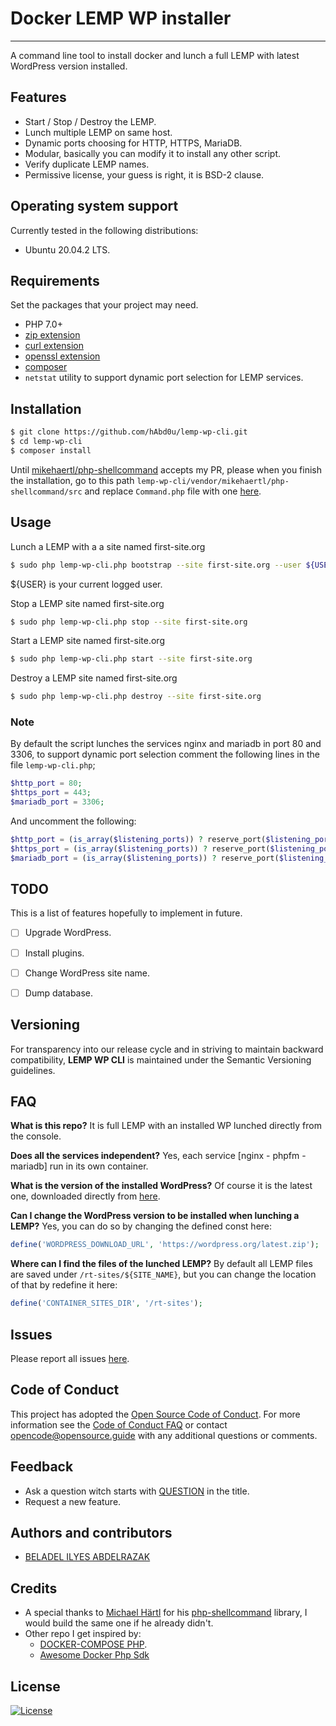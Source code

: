 # Docker LEMP WP installer
------------

A command line tool to install docker and lunch a full LEMP with latest WordPress version installed.


## Features

- Start / Stop / Destroy the LEMP.
- Lunch multiple LEMP on same host.
- Dynamic ports choosing for HTTP, HTTPS, MariaDB.
- Modular, basically you can modify it to install any other script.
- Verify duplicate LEMP names.
- Permissive license, your guess is right, it is BSD-2 clause.

## Operating system support

Currently tested in the following distributions:
- Ubuntu 20.04.2 LTS.

## Requirements

Set the packages that your project may need.
 
- PHP 7.0+
- [zip extension](https://www.php.net/manual/en/zip.installation.php)
- [curl extension](https://www.php.net/manual/en/curl.installation.php)
- [openssl extension](https://www.php.net/manual/en/openssl.installation.php)
- [composer](https://getcomposer.org/download/)
- `netstat` utility to support dynamic port selection for LEMP services.

## Installation		
```bash
$ git clone https://github.com/hAbd0u/lemp-wp-cli.git
$ cd lemp-wp-cli
$ composer install
```
Until [mikehaertl/php-shellcommand](https://github.com/mikehaertl/php-shellcommand) accepts my PR, please when you finish the installation, go to this path `lemp-wp-cli/vendor/mikehaertl/php-shellcommand/src` and replace `Command.php` file with one [here](https://github.com/hAbd0u/php-shellcommand/blob/master/src/Command.php).

## Usage
Lunch a LEMP with a a site named first-site.org
```bash
$ sudo php lemp-wp-cli.php bootstrap --site first-site.org --user ${USER}
```
${USER} is your current logged user.

Stop a LEMP site named first-site.org
```bash
$ sudo php lemp-wp-cli.php stop --site first-site.org
```

Start a LEMP site named first-site.org
```bash
$ sudo php lemp-wp-cli.php start --site first-site.org
```

Destroy a LEMP site named first-site.org
```bash
$ sudo php lemp-wp-cli.php destroy --site first-site.org
```

### Note
By default the script lunches the services nginx and mariadb in port 80 and 3306, to support dynamic port selection comment the following lines in the file `lemp-wp-cli.php`;
```php
$http_port = 80;
$https_port = 443;
$mariadb_port = 3306;
```

And uncomment the following:
```php
$http_port = (is_array($listening_ports)) ? reserve_port($listening_ports) : reserve_port([0]);
$https_port = (is_array($listening_ports)) ? reserve_port($listening_ports) : reserve_port([0]);
$mariadb_port = (is_array($listening_ports)) ? reserve_port($listening_ports) : reserve_port([0]);
```

## TODO 
This is a list of features hopefully to implement in future.
- [ ] Upgrade WordPress.
- [ ] Install plugins.
- [ ] Change WordPress site name.
- [ ] Dump database.


## Versioning

For transparency into our release cycle and in striving to maintain backward compatibility, **LEMP WP CLI** is maintained under the Semantic Versioning guidelines.


## FAQ

**What is this repo?**
It is full LEMP with an installed WP lunched directly from the console.

**Does all the services independent?**
Yes, each service [nginx - phpfm - mariadb] run in its own container.

**What is the version of the installed WordPress?**
Of course it is the latest one, downloaded directly from [here](https://wordpress.org/latest.zip).

**Can I change the WordPress version to be installed when lunching a LEMP?**
Yes, you can do so by changing the defined const here:
```php
define('WORDPRESS_DOWNLOAD_URL', 'https://wordpress.org/latest.zip');
```
**Where can I find the files of the lunched LEMP?**
By default all LEMP files are saved under `/rt-sites/${SITE_NAME}`, but you can change the location of that by redefine it here:
```php
define('CONTAINER_SITES_DIR', '/rt-sites');
```


## Issues
Please report all issues [here](https://github.com/hAbd0u/lemp-wp-cli/issues).


## Code of Conduct

This project has adopted the [Open Source Code of Conduct](https://opensource.guide/code-of-conduct/). For more information see the [Code of Conduct FAQ](https://opensource.guide/code-of-conduct/faq/) or contact [opencode@opensource.guide](mailto:opencode@opensource.guide) with any additional questions or comments.


## Feedback

* Ask a question witch starts with [QUESTION](https://github.com/hAbd0u/lemp-wp-cli/issues) in the title.
* Request a new feature.


## Authors and contributors
- [BELADEL ILYES ABDELRAZAK](https://github.com/hAbd0u)


## Credits
- A special thanks to [Michael Härtl](https://github.com/mikehaertl) for his [php-shellcommand](https://github.com/mikehaertl/php-shellcommand) library, I would build the same one if he already didn't.
- Other repo I get inspired by:
  *  [DOCKER-COMPOSE PHP](https://github.com/omauger/docker-compose-php).
  *  [Awesome Docker Php Sdk](https://github.com/theodorosploumis/awesome-docker-php#docker-compose-php-sdk)



## License

[![License](https://img.shields.io/badge/License-BSD%202--Clause-orange.svg)](https://opensource.org/licenses/BSD-2-Clause)
